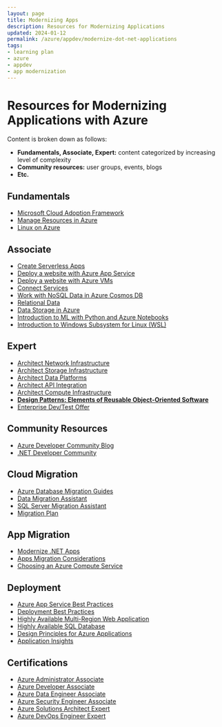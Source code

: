 ```yaml
---
layout: page
title: Modernizing Apps
description: Resources for Modernizing Applications
updated: 2024-01-12
permalink: /azure/appdev/modernize-dot-net-applications
tags:
- learning plan
- azure
- appdev
- app modernization
---
```


# Resources for Modernizing Applications with Azure

Content is broken down as follows:

* **Fundamentals, Associate, Expert:** content categorized by increasing level of complexity
* **Community resources:** user groups, events, blogs
* **Etc.**

## Fundamentals

* [Microsoft Cloud Adoption Framework](https://docs.microsoft.com/en-us/learn/modules/microsoft-cloud-adoption-framework-for-azure/)
* [Manage Resources in Azure](https://docs.microsoft.com/en-us/learn/paths/manage-resources-in-azure/)
* [Linux on Azure](https://docs.microsoft.com/en-us/learn/modules/create-linux-virtual-machine-in-azure/)

## Associate

* [Create Serverless Apps](https://docs.microsoft.com/en-us/learn/paths/create-serverless-applications/)
* [Deploy a website with Azure App Service](https://docs.microsoft.com/en-us/learn/paths/deploy-a-website-with-azure-app-service/)
* [Deploy a website with Azure VMs](https://docs.microsoft.com/en-us/learn/paths/deploy-a-website-with-azure-virtual-machines/)
* [Connect Services](https://docs.microsoft.com/en-us/learn/paths/connect-your-services-together/)
* [Work with NoSQL Data in Azure Cosmos DB](https://docs.microsoft.com/en-us/learn/paths/work-with-nosql-data-in-azure-cosmos-db/)
* [Relational Data](https://docs.microsoft.com/en-us/learn/paths/work-with-relational-data-in-azure/)
* [Data Storage in Azure](https://docs.microsoft.com/en-us/learn/paths/store-data-in-azure/)
* [Introduction to ML with Python and Azure Notebooks](https://docs.microsoft.com/en-us/learn/paths/intro-to-ml-with-python/)
* [Introduction to Windows Subsystem for Linux (WSL)](https://docs.microsoft.com/en-us/learn/modules/get-started-with-windows-subsystem-for-linux/)

## Expert

* [Architect Network Infrastructure](https://docs.microsoft.com/en-us/learn/paths/architect-network-infrastructure/)
* [Architect Storage Infrastructure](https://docs.microsoft.com/en-us/learn/paths/architect-storage-infrastructure/)
* [Architect Data Platforms](https://docs.microsoft.com/en-us/learn/paths/architect-data-platform/)
* [Architect API Integration](https://docs.microsoft.com/en-us/learn/paths/architect-api-integration/)
* [Architect Compute Infrastructure](https://docs.microsoft.com/en-us/learn/paths/architect-compute-infrastructure/)
* **[Design Patterns: Elements of Reusable Object-Oriented Software](https://www.amazon.com/Design-Patterns-Elements-Reusable-Object-Oriented/dp/0201633612)**
* [Enterprise Dev/Test Offer](https://azure.microsoft.com/en-us/offers/ms-azr-0148p/#:~:text=The%20Enterprise%20Dev/Test%20offer%20is,be%20accessed%20by%20any%20users.)

## Community Resources

* [Azure Developer Community Blog](https://techcommunity.microsoft.com/t5/Azure-Developer-Community-Blog/bg-p/AzureDevCommunityBlog)
* [.NET Developer Community](https://dotnet.microsoft.com/platform/community)

## Cloud Migration

* [Azure Database Migration Guides](https://learn.microsoft.com/en-us/data-migration/)
* [Data Migration Assistant](https://learn.microsoft.com/en-us/sql/dma/dma-overview?view=sql-server-2017)
* [SQL Server Migration Assistant](https://docs.microsoft.com/en-us/sql/ssma/sql-server-migration-assistant?view=sql-server-2017)
* [Migration Plan](https://docs.microsoft.com/en-us/azure/cloud-adoption-framework/migrate/azure-best-practices/contoso-migration-refactor-web-app-sql)

## App Migration

* [Modernize .NET Apps](https://docs.microsoft.com/en-us/azure/architecture/solution-ideas/articles/net-app-modernization)
* [Apps Migration Considerations](https://docs.microsoft.com/en-us/dotnet/azure/migration/app-service)
* [Choosing an Azure Compute Service](https://docs.microsoft.com/en-us/azure/architecture/guide/technology-choices/compute-decision-tree?_lrsc=e623b82d-6c35-449e-9ff0-8cc81a0819e3)

## Deployment

* [Azure App Service Best Practices](https://docs.microsoft.com/en-us/azure/app-service/app-service-best-practices)
* [Deployment Best Practices](https://docs.microsoft.com/en-us/azure/app-service/deploy-best-practices)
* [Highly Available Multi-Region Web Application](https://docs.microsoft.com/en-us/azure/architecture/reference-architectures/app-service-web-app/multi-region)
* [Highly Available SQL Database](https://docs.microsoft.com/en-us/azure/azure-sql/database/high-availability-sla)
* [Design Principles for Azure Applications](https://docs.microsoft.com/en-us/azure/architecture/guide/design-principles/)
* [Application Insights](https://docs.microsoft.com/en-us/azure/azure-monitor/app/app-insights-overview)

## Certifications

* [Azure Administrator Associate](https://docs.microsoft.com/en-us/learn/certifications/azure-administrator)
* [Azure Developer Associate](https://docs.microsoft.com/en-us/learn/certifications/azure-developer)
* [Azure Data Engineer Associate](https://docs.microsoft.com/en-us/learn/certifications/azure-data-engineer)
* [Azure Security Engineer Associate](https://docs.microsoft.com/en-us/learn/certifications/azure-security-engineer)
* [Azure Solutions Architect Expert](https://docs.microsoft.com/en-us/learn/certifications/azure-solutions-architect)
* [Azure DevOps Engineer Expert](https://docs.microsoft.com/en-us/learn/certifications/azure-devops)